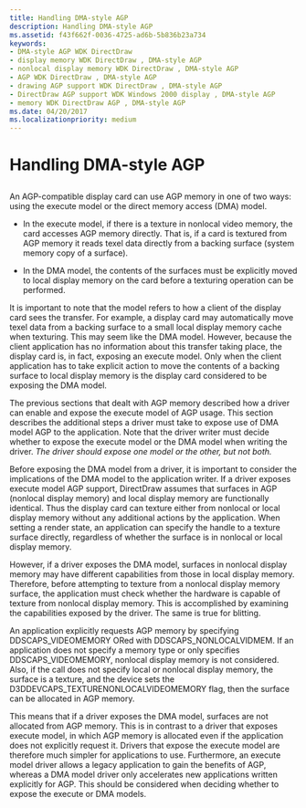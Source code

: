 ```yaml
---
title: Handling DMA-style AGP
description: Handling DMA-style AGP
ms.assetid: f43f662f-0036-4725-ad6b-5b836b23a734
keywords:
- DMA-style AGP WDK DirectDraw
- display memory WDK DirectDraw , DMA-style AGP
- nonlocal display memory WDK DirectDraw , DMA-style AGP
- AGP WDK DirectDraw , DMA-style AGP
- drawing AGP support WDK DirectDraw , DMA-style AGP
- DirectDraw AGP support WDK Windows 2000 display , DMA-style AGP
- memory WDK DirectDraw AGP , DMA-style AGP
ms.date: 04/20/2017
ms.localizationpriority: medium
---
```


# Handling DMA-style AGP


## <span id="ddk_handling_dma_style_agp_gg"></span><span id="DDK_HANDLING_DMA_STYLE_AGP_GG"></span>


An AGP-compatible display card can use AGP memory in one of two ways: using the execute model or the direct memory access (DMA) model.

-   In the execute model, if there is a texture in nonlocal video memory, the card accesses AGP memory directly. That is, if a card is textured from AGP memory it reads texel data directly from a backing surface (system memory copy of a surface).

-   In the DMA model, the contents of the surfaces must be explicitly moved to local display memory on the card before a texturing operation can be performed.

It is important to note that the model refers to how a client of the display card sees the transfer. For example, a display card may automatically move texel data from a backing surface to a small local display memory cache when texturing. This may seem like the DMA model. However, because the client application has no information about this transfer taking place, the display card is, in fact, exposing an execute model. Only when the client application has to take explicit action to move the contents of a backing surface to local display memory is the display card considered to be exposing the DMA model.

The previous sections that dealt with AGP memory described how a driver can enable and expose the execute model of AGP usage. This section describes the additional steps a driver must take to expose use of DMA model AGP to the application. Note that the driver writer must decide whether to expose the execute model or the DMA model when writing the driver. *The driver should expose one model or the other, but not both.*

Before exposing the DMA model from a driver, it is important to consider the implications of the DMA model to the application writer. If a driver exposes execute model AGP support, DirectDraw assumes that surfaces in AGP (nonlocal display memory) and local display memory are functionally identical. Thus the display card can texture either from nonlocal or local display memory without any additional actions by the application. When setting a render state, an application can specify the handle to a texture surface directly, regardless of whether the surface is in nonlocal or local display memory.

However, if a driver exposes the DMA model, surfaces in nonlocal display memory may have different capabilities from those in local display memory. Therefore, before attempting to texture from a nonlocal display memory surface, the application must check whether the hardware is capable of texture from nonlocal display memory. This is accomplished by examining the capabilities exposed by the driver. The same is true for blitting.

An application explicitly requests AGP memory by specifying DDSCAPS\_VIDEOMEMORY ORed with DDSCAPS\_NONLOCALVIDMEM. If an application does not specify a memory type or only specifies DDSCAPS\_VIDEOMEMORY, nonlocal display memory is not considered. Also, if the call does not specify local or nonlocal display memory, the surface is a texture, and the device sets the D3DDEVCAPS\_TEXTURENONLOCALVIDEOMEMORY flag, then the surface can be allocated in AGP memory.

This means that if a driver exposes the DMA model, surfaces are not allocated from AGP memory. This is in contrast to a driver that exposes execute model, in which AGP memory is allocated even if the application does not explicitly request it. Drivers that expose the execute model are therefore much simpler for applications to use. Furthermore, an execute model driver allows a legacy application to gain the benefits of AGP, whereas a DMA model driver only accelerates new applications written explicitly for AGP. This should be considered when deciding whether to expose the execute or DMA models.

 

 





